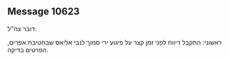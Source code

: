 ## Message 10623

דובר צה"ל:

ראשוני: התקבל דיווח לפני זמן קצר על פיגוע ירי סמוך לנבי אליאס שבחטיבת אפרים, הפרטים בדיקה.

